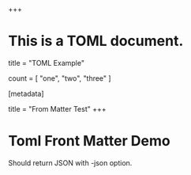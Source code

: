 +++
# This is a TOML document.

title = "TOML Example"

count = [ "one", "two", "three" ]

[metadata]

title = "From Matter Test"
+++

# Toml Front Matter Demo

Should return JSON with -json option.

